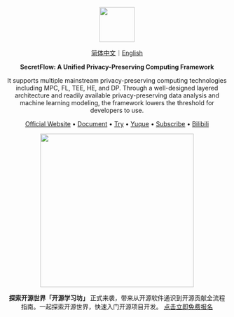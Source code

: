 <p align="center"><img src="https://raw.githubusercontent.com/secretflow/.github/main/profile/logo.svg" height="80" /></p>

<p align="center">
<a href="https://github.com/secretflow/.github/blob/main/profile/README.zh-CN.md">简体中文</a>｜<a href="https://github.com/secretflow/.github/blob/main/profile/README.md">English</a>
</p>

<p align="center"><strong>SecretFlow: A Unified Privacy-Preserving Computing Framework</strong></p>

<p align="center">It supports multiple mainstream privacy-preserving computing technologies including MPC, FL, TEE, HE, and DP. Through a well-designed layered architecture and readily available privacy-preserving data analysis and machine learning modeling, the framework lowers the threshold for developers to use.</p>

<p align="center"><a href="https://www.secretflow.org.cn">Official Website</a> • <a href="https://www.secretflow.org.cn/docs/">Document</a> • <a href="https://survey.alipay.com/apps/zhiliao/FdC-vTsPM">Try</a>  • <a href="https://www.yuque.com/secret-flow/admin">Yuque</a> • <a href="https://secretflow.zhubai.love">Subscribe</a> • <a href="https://space.bilibili.com/2073575923">Bilibili</a></p>

<p align="center"><img src="https://mdn.alipayobjects.com/huamei_ytxjsu/afts/img/A*x7nURLdXh2MAAAAAAAAAAAAAehr5AQ/original" height="350"/></p>

<p align="center"><strong> 探索开源世界「开源学习坊」 </strong>  正式来袭，带来从开源软件通识到开源贡献全流程指南。一起探索开源世界，快速入门开源项目开发。 <a href="https://studio.secretflow.com/bootcamp/lzgwwl9gs90qf5b/overview">点击立即免费报名</a> 
